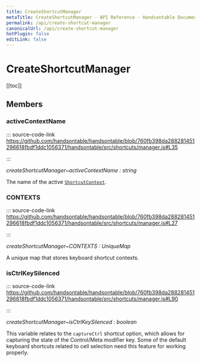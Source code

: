 ```yaml
---
title: CreateShortcutManager
metaTitle: CreateShortcutManager - API Reference - Handsontable Documentation
permalink: /api/create-shortcut-manager
canonicalUrl: /api/create-shortcut-manager
hotPlugin: false
editLink: false
---
```


# CreateShortcutManager

[[toc]]
## Members

### activeContextName

::: source-code-link https://github.com/handsontable/handsontable/blob/760fb398da288281451296618fbdf1ddc1056371/handsontable/src/shortcuts/manager.js#L35

:::

_createShortcutManager~activeContextName : string_

The name of the active [`ShortcutContext`](@/api/shortcutContext.md).



### CONTEXTS

::: source-code-link https://github.com/handsontable/handsontable/blob/760fb398da288281451296618fbdf1ddc1056371/handsontable/src/shortcuts/manager.js#L27

:::

_createShortcutManager~CONTEXTS : UniqueMap_

A unique map that stores keyboard shortcut contexts.



### isCtrlKeySilenced

::: source-code-link https://github.com/handsontable/handsontable/blob/760fb398da288281451296618fbdf1ddc1056371/handsontable/src/shortcuts/manager.js#L90

:::

_createShortcutManager~isCtrlKeySilenced : boolean_

This variable relates to the `captureCtrl` shortcut option,
which allows for capturing the state of the Control/Meta modifier key.
Some of the default keyboard shortcuts related to cell selection need this feature for working properly.
